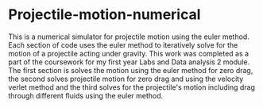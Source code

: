 # Projectile-motion-numerical
This is a numerical simulator for projectile motion using the euler method. Each section of code uses the euler method to iteratively solve for the motion of a projectile acting under gravity. This work was completed as a part of the coursework for my first year Labs and Data analysis 2 module. The first section is solves the motion using the euler method for zero drag, the second solves projectile motion for zero drag and using the velocity verlet method and the third solves for the projectile's motion including drag through different fluids using the euler method.
